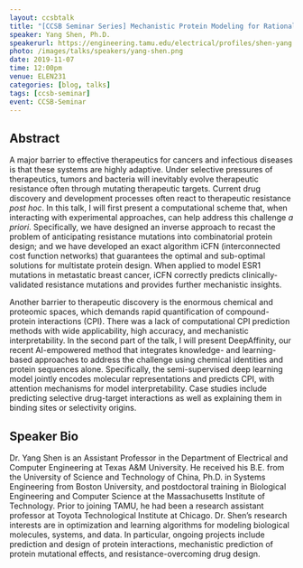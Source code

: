 ```yaml
---
layout: ccsbtalk
title: "[CCSB Seminar Series] Mechanistic Protein Modeling for Rational Drug Discovery"
speaker: Yang Shen, Ph.D.
speakerurl: https://engineering.tamu.edu/electrical/profiles/shen-yang.html
photo: /images/talks/speakers/yang-shen.png
date: 2019-11-07
time: 12:00pm
venue: ELEN231
categories: [blog, talks]
tags: [ccsb-seminar]
event: CCSB-Seminar
---
```


## Abstract

A major barrier to effective therapeutics for cancers and infectious diseases is that these systems are highly adaptive.  Under selective pressures of therapeutics, tumors and bacteria will inevitably evolve therapeutic resistance often through mutating therapeutic targets.  Current drug discovery and development processes often react to therapeutic resistance *post hoc*.  In this talk, I will first present a computational scheme that, when interacting with experimental approaches, can help address this challenge *a priori*.  Specifically, we have designed an inverse approach to recast the problem of anticipating resistance mutations into combinatorial protein design; and we have developed an exact algorithm iCFN (interconnected cost function networks) that guarantees the optimal and sub-optimal solutions for multistate protein design.  When applied to model ESR1 mutations in metastatic breast cancer, iCFN correctly predicts clinically-validated resistance mutations and provides further mechanistic insights.  

Another barrier to therapeutic discovery is the enormous chemical and proteomic spaces, which demands rapid quantification of compound-protein interactions (CPI).  There was a lack of computational CPI prediction methods with wide applicability, high accuracy, and mechanistic interpretability.  In the second part of the talk, I will present DeepAffinity, our recent AI-empowered method that integrates knowledge- and learning-based approaches to address the challenge using chemical identities and protein sequences alone.  Specifically, the semi-supervised deep learning model jointly encodes molecular representations and predicts CPI, with attention mechanisms for model interpretability.  Case studies include predicting selective drug-target interactions as well as explaining them in binding sites or selectivity origins.
 



## Speaker Bio

Dr. Yang Shen is an Assistant Professor in the Department of Electrical and Computer Engineering at Texas A&M University. He received his B.E. from the University of Science and Technology of China, Ph.D. in Systems Engineering from Boston University, and postdoctoral training in Biological Engineering and Computer Science at the Massachusetts Institute of Technology. Prior to joining TAMU, he had been a research assistant professor at Toyota Technological Institute at Chicago. Dr. Shen’s research interests are in optimization and learning algorithms for modeling biological molecules, systems, and data. In particular, ongoing projects include prediction and design of protein interactions, mechanistic prediction of protein mutational effects, and resistance-overcoming drug design.


